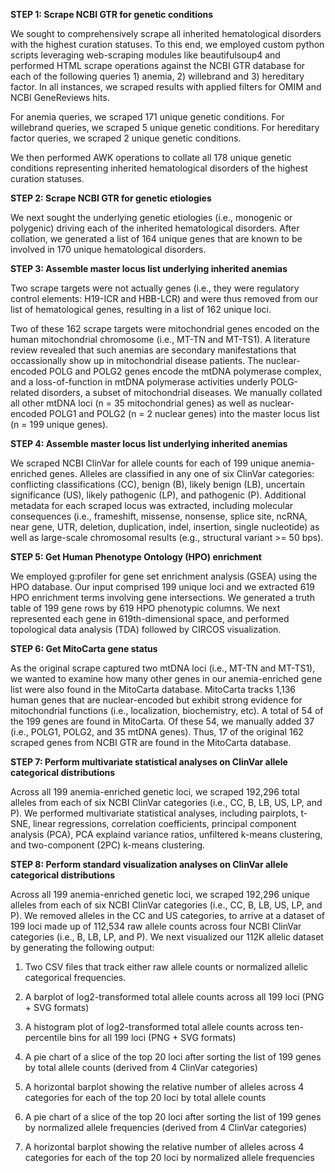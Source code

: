 **STEP 1: Scrape NCBI GTR for genetic conditions**

We sought to comprehensively scrape all inherited hematological disorders with the highest curation statuses. To this end, we employed custom python scripts leveraging web-scraping modules like beautifulsoup4 and performed HTML scrape operations against the NCBI GTR database for each of the following queries 1) anemia, 2) willebrand and 3) hereditary factor.  In all instances, we scraped results with applied filters for OMIM and NCBI GeneReviews hits.

For anemia queries, we scraped 171 unique genetic conditions.
For willebrand queries, we scraped 5 unique genetic conditions.
For hereditary factor queries, we scraped 2 unique genetic conditions.

We then performed AWK operations to collate all 178 unique genetic conditions representing inherited hematological disorders of the highest curation statuses.

**STEP 2: Scrape NCBI GTR for genetic etiologies**

We next sought the underlying genetic etiologies (i.e., monogenic or polygenic) driving each of the inherited hematological disorders. After collation, we generated a list of 164 unique genes that are known to be involved in 170 unique hematological disorders.

**STEP 3: Assemble master locus list underlying inherited anemias**

Two scrape targets were not actually genes (i.e., they were regulatory control elements: H19-ICR and HBB-LCR) and were thus removed from our list of hematological genes, resulting in a list of 162 unique loci.

Two of these 162 scrape targets were mitochondrial genes encoded on the human mitochondrial chromosome (i.e., MT-TN and MT-TS1). A literature review revealed that such anemias are secondary manifestations that occassionally show up in mitochondrial disease patients. The nuclear-encoded POLG and POLG2 genes encode the mtDNA polymerase complex, and a loss-of-function in mtDNA polymerase activities underly POLG-related disorders, a subset of mitochondrial diseases. We manually collated all other mtDNA loci (n = 35 mitochondrial genes) as well as nuclear-encoded POLG1 and POLG2 (n = 2 nuclear genes) into the master locus list (n = 199 unique genes).

**STEP 4: Assemble master locus list underlying inherited anemias**

We scraped NCBI ClinVar for allele counts for each of 199 unique anemia-enriched genes. Alleles are classified in any one of six ClinVar categories: conflicting classifications (CC), benign (B), likely benign (LB), uncertain significance (US), likely pathogenic (LP), and pathogenic (P). Additional metadata for each scraped locus was extracted, including molecular consequences (i.e., frameshift, missense, nonsense, splice site, ncRNA, near gene, UTR, deletion, duplication, indel, insertion, single nucleotide) as well as large-scale chromosomal results (e.g., structural variant >= 50 bps).

**STEP 5: Get Human Phenotype Ontology (HPO) enrichment**

We employed g:profiler for gene set enrichment analysis (GSEA) using the HPO database. Our input comprised 199 unique loci and we extracted 619 HPO enrichment terms involving gene intersections. We generated a truth table of 199 gene rows by 619 HPO phenotypic columns. We next represented each gene in 619th-dimensional space, and performed topological data analysis (TDA) followed by CIRCOS visualization.

**STEP 6: Get MitoCarta gene status**

As the original scrape captured two mtDNA loci (i.e., MT-TN and MT-TS1), we wanted to examine how many other genes in our anemia-enriched gene list were also found in the MitoCarta database.  MitoCarta tracks 1,136 human genes that are nuclear-encoded but exhibit strong evidence for mitochondrial functions (i.e., localization, biochemistry, etc).  A total of 54 of the 199 genes are found in MitoCarta.  Of these 54, we manually added 37 (i.e., POLG1, POLG2, and 35 mtDNA genes). Thus, 17 of the original 162 scraped genes from NCBI GTR are found in the MitoCarta database.

**STEP 7: Perform multivariate statistical analyses on ClinVar allele categorical distributions**

Across all 199 anemia-enriched genetic loci, we scraped 192,296 total alleles from each of six NCBI ClinVar categories (i.e., CC, B, LB, US, LP, and P). We performed multivariate statistical analyses, including pairplots, t-SNE, linear regressions, correlation coefficients, principal component analysis (PCA), PCA explaind variance ratios, unfiltered k-means clustering, and two-component (2PC) k-means clustering.

**STEP 8: Perform standard visualization analyses on ClinVar allele categorical distributions**

Across all 199 anemia-enriched genetic loci, we scraped 192,296 unique alleles from each of six NCBI ClinVar categories (i.e., CC, B, LB, US, LP, and P). We removed alleles in the CC and US categories, to arrive at a dataset of 199 loci made up of 112,534 raw allele counts across four NCBI ClinVar categories (i.e., B, LB, LP, and P).  We next visualized our 112K allelic dataset by generating the following output:

   1) Two CSV files that track either raw allele counts or normalized allelic categorical frequencies.
 
   2) A barplot of log2-transformed total allele counts across all 199 loci (PNG + SVG formats)
 
   3) A histogram plot of log2-transformed total allele counts across ten-percentile bins for all 199 loci (PNG + SVG formats)
 
   4) A pie chart of a slice of the top 20 loci after sorting the list of 199 genes by total allele counts (derived from 4 ClinVar categories)
 
   5) A horizontal barplot showing the relative number of alleles across 4 categories for each of the top 20 loci by total allele counts
 
   6) A pie chart of a slice of the top 20 loci after sorting the list of 199 genes by normalized allele frequencies (derived from 4 ClinVar categories)
 
   7) A horizontal barplot showing the relative number of alleles across 4 categories for each of the top 20 loci by normalized allele frequencies
		
		

